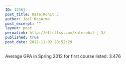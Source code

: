```yaml
---
ID: 12561
post_title: Kate,Rohit J
author: Joel DesArmo
post_excerpt: ""
layout: post
permalink: http://effrtlss.com/katerohit-j-3/
published: true
post_date: 2012-11-02 20:52:29
---
```

<p>Average GPA in Spring 2012 for first course listed: 3.476</p>